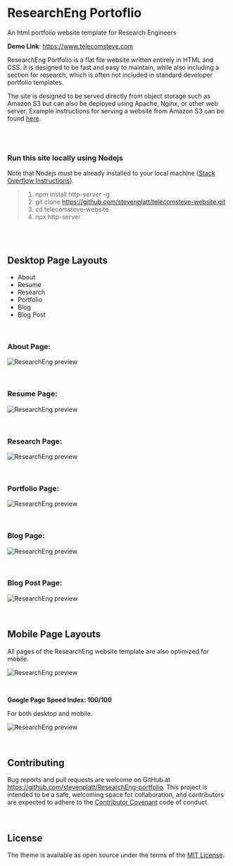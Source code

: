 # ResearchEng Portoflio
An html portfolio website template for Research Engineers 

**Demo Link**: https://www.telecomsteve.com

ResearchEng Portfolio is a flat file website written entirely in HTML and CSS. It is designed to be fast and easy to maintain, while also including a section for research, which is often not included in standard developer portfolio templates.

The site is designed to be served directly from object storage such as Amazon S3 but can also be deployed using Apache, Nginx, or other web server. Example instructions for serving a website from Amazon S3 can be found [here](https://medium.com/@kyle.galbraith/how-to-host-a-website-on-s3-without-getting-lost-in-the-sea-e2b82aa6cd38).

<br /><br />

### Run this site locally using Nodejs
Note that Nodejs must be already installed to your local machine ([Stack Overflow Instructions](https://stackoverflow.com/questions/6084360/using-node-js-as-a-simple-web-server)).

>1. npm install http-server -g
>1. git clone https://github.com/stevenplatt/telecomsteve-website.git
>1. cd telecomsteve-website
>1. npx http-server

<br /><br />

## Desktop Page Layouts

- About
- Resume
- Research
- Portfolio
- Blog
- Blog Post

<br />
 
### About Page:

![ResearchEng preview](/img/screenshots/about_page.png)

<br />

### Resume Page: 

![ResearchEng preview](/img/screenshots/resume_page.png)

<br />

### Research Page:

![ResearchEng preview](/img/screenshots/research_page.png)

<br />

### Portfolio Page:

![ResearchEng preview](/img/screenshots/portfolio_page.png)

<br />

### Blog Page:

![ResearchEng preview](/img/screenshots/blog_page.png)

<br />

### Blog Post Page:

![ResearchEng preview](/img/screenshots/blog_post_page.png)

<br />

## Mobile Page Layouts

All pages of the ResearchEng website template are also optimized for mobile. 

![ResearchEng preview](/img/screenshots/mobile_layout.png)

<br />

**Google Page Speed Index: 100/100** 

For both desktop and mobile.

![ResearchEng preview](/img/screenshots/page_speed.png)

<br />

## Contributing

Bug reports and pull requests are welcome on GitHub at https://github.com/stevenplatt/ResearchEng-portfolio. This project is intended to be a safe, welcoming space for collaboration, and contributors are expected to adhere to the [Contributor Covenant](http://contributor-covenant.org) code of conduct.

<br />

## License

The theme is available as open source under the terms of the [MIT License](https://opensource.org/licenses/MIT).

